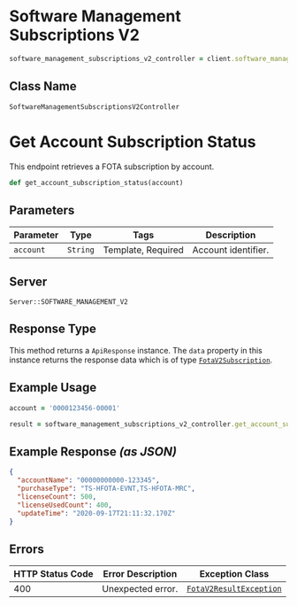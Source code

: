 # Software Management Subscriptions V2

```ruby
software_management_subscriptions_v2_controller = client.software_management_subscriptions_v2
```

## Class Name

`SoftwareManagementSubscriptionsV2Controller`


# Get Account Subscription Status

This endpoint retrieves a FOTA subscription by account.

```ruby
def get_account_subscription_status(account)
```

## Parameters

| Parameter | Type | Tags | Description |
|  --- | --- | --- | --- |
| `account` | `String` | Template, Required | Account identifier. |

## Server

`Server::SOFTWARE_MANAGEMENT_V2`

## Response Type

This method returns a `ApiResponse` instance. The `data` property in this instance returns the response data which is of type [`FotaV2Subscription`](../../doc/models/fota-v2-subscription.md).

## Example Usage

```ruby
account = '0000123456-00001'

result = software_management_subscriptions_v2_controller.get_account_subscription_status(account)
```

## Example Response *(as JSON)*

```json
{
  "accountName": "00000000000-123345",
  "purchaseType": "TS-HFOTA-EVNT,TS-HFOTA-MRC",
  "licenseCount": 500,
  "licenseUsedCount": 400,
  "updateTime": "2020-09-17T21:11:32.170Z"
}
```

## Errors

| HTTP Status Code | Error Description | Exception Class |
|  --- | --- | --- |
| 400 | Unexpected error. | [`FotaV2ResultException`](../../doc/models/fota-v2-result-exception.md) |

